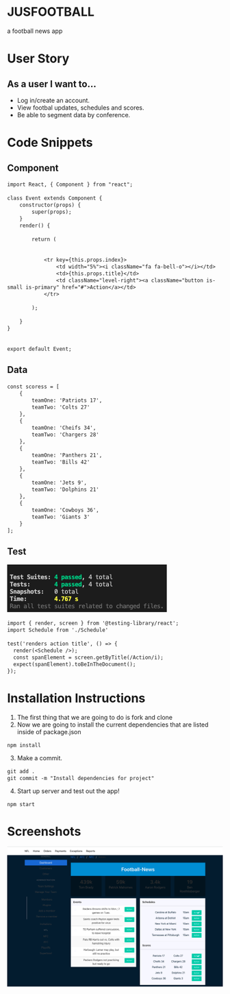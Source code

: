 # JUSFOOTBALL

a football news app

# User Story

## As a user I want to...
- Log in/create an account.
- View footbal updates, schedules and scores.
- Be able to segment data by conference.

# Code Snippets

## Component

```
import React, { Component } from "react";

class Event extends Component {
    constructor(props) {
        super(props);
    }
    render() {

        return (


            <tr key={this.props.index}>
                <td width="5%"><i className="fa fa-bell-o"></i></td>
                <td>{this.props.title}</td>
                <td className="level-right"><a className="button is-small is-primary" href="#">Action</a></td>
            </tr>

        );

    }
}


export default Event;
```

## Data
```
const scoress = [
    {
        teamOne: 'Patriots 17',
        teamTwo: 'Colts 27'
    },
    {
        teamOne: 'Cheifs 34',
        teamTwo: 'Chargers 28'
    },
    {
        teamOne: 'Panthers 21',
        teamTwo: 'Bills 42'
    },
    {
        teamOne: 'Jets 9',
        teamTwo: 'Dolphins 21'
    },
    {
        teamOne: 'Cowboys 36',
        teamTwo: 'Giants 3'
    }
];
```

## Test

![Tests](./img/passedtests.png)
```
import { render, screen } from '@testing-library/react';
import Schedule from './Schedule'

test('renders action title', () => {
  render(<Schedule />);
  const spanElement = screen.getByTitle(/Action/i);
  expect(spanElement).toBeInTheDocument();
});
```
# Installation Instructions

1. The first thing that we are going to do is fork and clone
2. Now we are going to install the current dependencies that are listed inside of package.json
```
npm install
```
3. Make a commit.
```
git add .
git commit -m "Install dependencies for project"
```
4. Start up server and test out the app!
```
npm start
```

# Screenshots

![jusfootballpic](./img/jusfootball.png)
